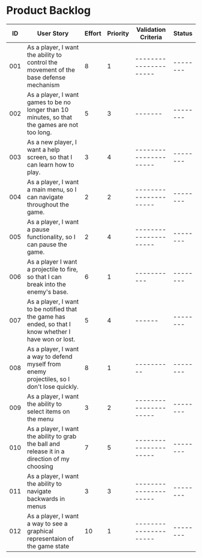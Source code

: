# Product Backlog

| ID | User Story | Effort | Priority | Validation Criteria | Status |
|----|------------|--------|----------|---------------------|--------|
|001| As a player, I want the ability to control the movement of the base defense mechanism|8|1|---------------------|--------|
|002| As a player, I want games to be no longer than 10 minutes, so that the games are not too long.|5|3|-------|--------|
|003| As a new player, I want a help screen, so that I can learn how to play.|3|4|---------------------|--------|
|004| As a player, I want a main menu, so I can navigate throughout the game.|2|2|---------------------|--------|
|005| As a player, I want a pause functionality, so I can pause the game.|2|4|---------------------|--------|
|006| As a player I want a projectile to fire, so that I can break into the enemy's base.|6|1|-----------|--------|
|007| As a player, I want to be notified that the game has ended, so that I know whether I have won or lost.|5|4|------|--------|
|008|As a player, I want a way to defend myself from enemy projectiles, so I don't lose quickly.|8|1|----------|--------|
|009| As a player, I want the ability to select items on the menu|3|2|---------------------|--------|
|010| As a player, I want the ability to grab the ball and release it in a direction of my choosing|7|5|---------------------|--------|
|011| As a player, I want the ability to navigate backwards in menus|3|3|---------------------|--------|
|012| As a player, I want a way to see a graphical representaion of the game state|10|1|---------------------|--------|
